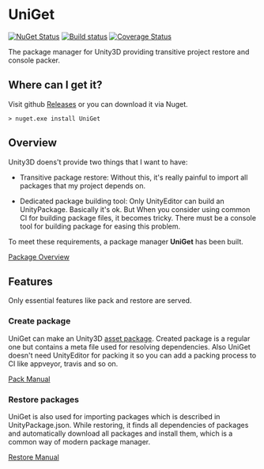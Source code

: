 # UniGet

[![NuGet Status](http://img.shields.io/nuget/v/UniGet.svg?style=flat)](https://www.nuget.org/packages/UniGet/)
[![Build status](https://ci.appveyor.com/api/projects/status/r6ejl1ykf4pjohcg?svg=true)](https://ci.appveyor.com/project/veblush/uniget)
[![Coverage Status](https://coveralls.io/repos/github/SaladLab/UniGet/badge.svg?branch=master)](https://coveralls.io/github/SaladLab/UniGet?branch=master)

The package manager for Unity3D providing transitive project restore and console
packer.

## Where can I get it?

Visit github [Releases](https://github.com/SaladLab/UniGet/releases)
or you can download it via Nuget.

```
> nuget.exe install UniGet
```

## Overview

Unity3D doens't provide two things that I want to have:

- Transitive package restore:
  Without this, it's really painful to import all packages that my project
  depends on.

- Dedicated package building tool:
  Only UnityEditor can build an UnityPackage. Basically it's ok. But When you
  consider using common CI for building package files, it becomes tricky.
  There must be a console tool for building package for easing this problem.

To meet these requirements, a package manager **UniGet** has been built.

[Package Overview](./docs/Package.md)

## Features

Only essential features like pack and restore are served.

### Create package

UniGet can make an Unity3D [asset package](http://docs.unity3d.com/Manual/AssetPackages.html).
Created package is a regular one but contains a meta file used for resolving dependencies.
Also UniGet doesn't need UnityEditor for packing it so you can add a packing
process to CI like appveyor, travis and so on.

[Pack Manual](./docs/Pack.md)

### Restore packages

UniGet is also used for importing packages which is described in UnityPackage.json.
While restoring, it finds all dependencies of packages and
automatically download all packages and install them, which is a common way of modern
package manager.

[Restore Manual](./docs/Restore.md)
